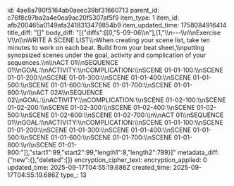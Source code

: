 id: 4ae8a790f5164ab0aeec39bf31660713
parent_id: c76f8c97ba2a4e0ea9ac20f5307af5f9
item_type: 1
item_id: afb200465a0149afa2418313479854b9
item_updated_time: 1758084916414
title_diff: "[]"
body_diff: "[{\"diffs\":[[0,\"5-09-06\\\n\"],[1,\"\\\n---\\\n\\\nExercise V\\\n\\\nWRITE A SCENE LIST\\\nWhen creating your scene list, take ten minutes to work on each beat. Build from your beat sheet,\\\nputting synopsized scenes under the goal, activity and complication of your sequences.\\\n\\\nACT 01\\\nSEQUENCE 01\\\nGOAL:\\\nACTIVITY:\\\nCOMPLICATION:\\\nSCENE 01-01-100:\\\nSCENE 01-01-200:\\\nSCENE 01-01-300:\\\nSCENE 01-01-400:\\\nSCENE 01-01-500:\\\nSCENE 01-01-600:\\\nSCENE 01-01-700:\\\nSCENE 01-01-800:\\\n\\\nACT 02A\\\nSEQUENCE 02\\\nGOAL:\\\nACTIVITY:\\\nCOMPLICATION:\\\nSCENE 01-02-100:\\\nSCENE 01-02-200:\\\nSCENE 01-02-300:\\\nSCENE 01-02-400:\\\nSCENE 01-02-500:\\\nSCENE 01-02-600:\\\nSCENE 01-02-700:\\\n\\\nACT 01\\\nSEQUENCE 01\\\nGOAL:\\\nACTIVITY:\\\nCOMPLICATION:\\\nSCENE 01-01-100:\\\nSCENE 01-01-200:\\\nSCENE 01-01-300:\\\nSCENE 01-01-400:\\\nSCENE 01-01-500:\\\nSCENE 01-01-600:\\\nSCENE 01-01-700:\\\nSCENE 01-01-800:\\\n\\\nSCENE 01-01-800:\"]],\"start1\":99,\"start2\":99,\"length1\":8,\"length2\":789}]"
metadata_diff: {"new":{},"deleted":[]}
encryption_cipher_text: 
encryption_applied: 0
updated_time: 2025-09-17T04:55:19.686Z
created_time: 2025-09-17T04:55:19.686Z
type_: 13